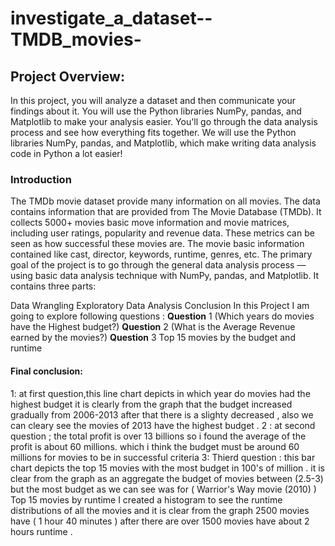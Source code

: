 # investigate_a_dataset--TMDB_movies-
## Project Overview:
In this project, you will analyze a dataset and then communicate your findings about it. You will use the Python libraries NumPy, pandas, and Matplotlib to make your analysis easier. You'll go through the data analysis process and see how everything fits together. 
We will use the Python libraries NumPy, pandas, and Matplotlib, which make writing data analysis code in Python a lot easier!
### Introduction
The TMDb movie dataset provide many information on all movies. The data contains information that are provided from The Movie Database (TMDb). It collects 5000+ movies basic move information and movie matrices, including user ratings, popularity and revenue data. 
These metrics can be seen as how successful these movies are. The movie basic information contained like cast, director, keywords, runtime, genres, etc.
The primary goal of the project is to go through the general data analysis process — using basic data analysis technique with NumPy, pandas, and Matplotlib. It contains three parts:

Data Wrangling
Exploratory Data Analysis
Conclusion
In this Project I am going to explore following questions :
**Question** 1 (Which years do movies have the Highest budget?)
**Question** 2 (What is the Average Revenue earned by the movies?)
**Question** 3 Top 15 movies by the budget and runtime

#### Final conclusion:
1: at first question,this line chart depicts in which year do movies had the highest budget
it is clearly from the graph that the budget increased gradually from 2006-2013 after that there is a slighty decreased ,
also we can cleary see the movies of 2013 have the highest budget .
2 : at second question ; the total profit is over 13 billions so i found the average of the profit is about 60 millions. which i think
the budget must be around 60 millions for movies to be in successful criteria
3: Thierd question : this bar chart depicts the top 15 movies with the most budget in 100's of million . it is clear from the graph as an aggregate the budget of movies between (2.5-3) but the most budget as we can see was for ( Warrior's Way movie (2010) )
Top 15 movies by runtime
I created a histogram to see the runtime distributions of all the movies and it is clear from the graph 2500 movies have ( 1 hour 40 minutes ) after there are over 1500 movies have about 2 hours runtime .
